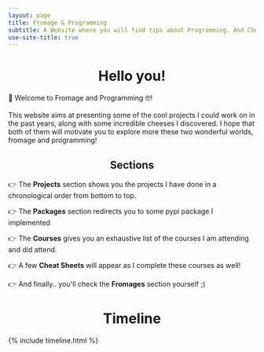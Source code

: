 ```yaml
---
layout: page
title: Fromage & Programming
subtitle: A Website where you will find tips about Programming. And Cheese.
use-site-title: true
---
```


<h1 align="middle"> Hello you! </h1>
🧀 Welcome to Fromage and Programming 🤓!
<br><br>This website aims at presenting some of the cool projects I could work on in the past years, along with some incredible cheeses I discovered. I hope that both of them will motivate you to explore more these two wonderful worlds, fromage and programming!
<h2 align="middle"> Sections </h2>

👉 The **Projects** section shows you the projects I have done in a chronological order from bottom to top.

👉 The **Packages** section redirects you to some pypi package I implemented

👉 The **Courses** gives you an exhaustive list of the courses I am attending and did attend.<br/>

👉 A few **Cheat Sheets** will appear as I complete these courses as well!<br/>

👉 And finally.. you'll check the **Fromages** section yourself ;)<br/>

<h1 align="middle"> Timeline </h1>
{% include timeline.html %}

